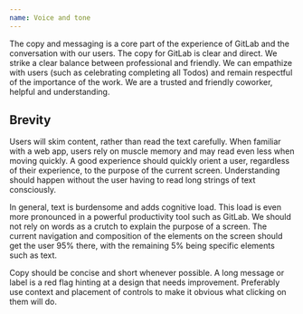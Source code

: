 ```yaml
---
name: Voice and tone
---
```


The copy and messaging is a core part of the experience of GitLab and the conversation with our users. The copy for GitLab is clear and direct. We strike a clear balance between professional and friendly. We can empathize with users (such as celebrating completing all Todos) and remain respectful of the importance of the work. We are a trusted and friendly coworker, helpful and understanding.

## Brevity

Users will skim content, rather than read the text carefully. When familiar with a web app, users rely on muscle memory and may read even less when moving quickly. A good experience should quickly orient a user, regardless of their experience, to the purpose of the current screen. Understanding should happen without the user having to read long strings of text consciously.

In general, text is burdensome and adds cognitive load. This load is even more pronounced in a powerful productivity tool such as GitLab. We should not rely on words as a crutch to explain the purpose of a screen. The current navigation and composition of the elements on the screen should get the user 95% there, with the remaining 5% being specific elements such as text.

Copy should be concise and short whenever possible. A long message or label is a red flag hinting at a design that needs improvement. Preferably use context and placement of controls to make it obvious what clicking on them will do.
